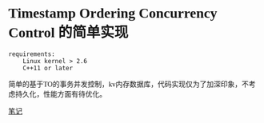 <font face="Monaco">

# Timestamp Ordering Concurrency Control 的简单实现

```
requirements:
    Linux kernel > 2.6
    C++11 or later
```

简单的基于TO的事务并发控制，kv内存数据库，代码实现仅为了加深印象，不考虑持久化，性能方面有待优化。

[笔记](https://github.com/Swaggerzhan/linux_md/blob/master/database/to.md)

</font>